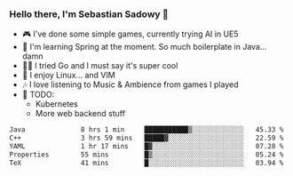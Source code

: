 ### Hello there, I'm Sebastian Sadowy 👋

 - 🎮 I've done some simple games, currently trying AI in UE5
 - 🍃 I'm learning Spring at the moment. So much boilerplate in Java... damn 
 - 🏃‍♀️ I tried Go and I must say it's super cool
 - 🐧 I enjoy Linux... and VIM
 - 🎶 I love listening to Music & Ambience from games I played
 - 🌱 TODO:
   * Kubernetes
   * More web backend stuff
<!--START_SECTION:waka-->

```txt
Java              8 hrs 1 min     ███████████▒░░░░░░░░░░░░░   45.33 %
C++               3 hrs 59 mins   █████▓░░░░░░░░░░░░░░░░░░░   22.59 %
YAML              1 hr 17 mins    █▓░░░░░░░░░░░░░░░░░░░░░░░   07.28 %
Properties        55 mins         █▒░░░░░░░░░░░░░░░░░░░░░░░   05.24 %
TeX               41 mins         █░░░░░░░░░░░░░░░░░░░░░░░░   03.94 %
```

<!--END_SECTION:waka-->
